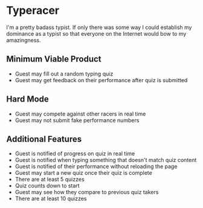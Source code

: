 # Typeracer

I'm a pretty badass typist. If only there was some way I could establish my
dominance as a typist so that everyone on the Internet would bow to my
amazingness.

## Minimum Viable Product

* Guest may fill out a random typing quiz
* Guest may get feedback on their performance after quiz is submitted

## Hard Mode
* Guest may compete against other racers in real time
* Guest may not submit fake performance numbers

## Additional Features
* Guest is notified of progress on quiz in real time
* Guest is notified when typing something that doesn't match quiz content
* Guest is notified of their performance without reloading the page
* Guest may start a new quiz once their quiz is complete
* There are at least 5 quizzes
* Quiz counts down to start
* Guest may see how they compare to previous quiz takers
* There are at least 10 quizzes
